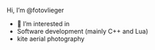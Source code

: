 Hi, I’m @fotovlieger
- 👀 I’m interested in 
- Software development (mainly C++ and Lua) 
- kite aerial photography


<!---
fotovlieger/fotovlieger is a ✨ special ✨ repository because its `README.md` (this file) appears on your GitHub profile.
You can click the Preview link to take a look at your changes.
--->
